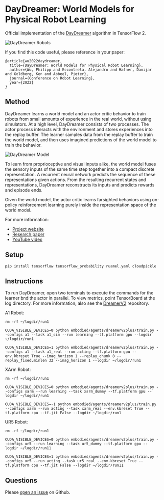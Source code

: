 # DayDreamer: World Models for Physical Robot Learning

Official implementation of the [DayDreamer][paper] algorithm in TensorFlow 2.

![DayDreamer Robots](https://github.com/danijar/daydreamer/raw/main/media/header.gif)

If you find this code useful, please reference in your paper:

```
@article{wu2022daydreamer,
  title={DayDreamer: World Models for Physical Robot Learning},
  author={Wu, Philipp and Escontrela, Alejandro and Hafner, Danijar and Goldberg, Ken and Abbeel, Pieter},
  journal={Conference on Robot Learning},
  year={2022}
}
```

[paper]: https://danijar.com/daydreamer/

## Method

DayDreamer learns a world model and an actor critic behavior to train robots
from small amounts of experience in the real world, without using simulators.
At a high level, DayDreamer consists of two processes. The actor process
interacts with the environment and stores experiences into the replay buffer.
The learner samples data from the replay buffer to train the world model, and
then uses imagined predictions of the world model to train the behavior.

![DayDreamer Model](https://github.com/danijar/daydreamer/raw/main/media/model.png)

To learn from proprioceptive and visual inputs alike, the world model fuses the
sensory inputs of the same time step together into a compact discrete
representation. A recurrent neural network predicts the sequence of these
representations given actions. From the resulting recurrent states and
representations, DayDreamer reconstructs its inputs and predicts rewards and
episode ends.

Given the world model, the actor critic learns farsighted behaviors using
on-policy reinforcement learning purely inside the representation space of the
world model.

For more information:

- [Project website](https://danijar.com/project/daydreamer/)
- [Research paper](https://arxiv.org/pdf/2206.14176.pdf)
- [YouTube video](https://www.youtube.com/watch?v=xAXvfVTgqr0)

## Setup

```
pip install tensorflow tensorflow_probability ruamel.yaml cloudpickle
```

## Instructions

To run DayDreamer, open two terminals to execute the commands for the learner
bnd the actor in parallel. To view metrics, point TensorBoard at the log
directory. For more information, also see the [DreamerV2][dv3] repository.

[dv3]: https://github.com/danijar/dreamerv2

A1 Robot:

```
rm -rf ~/logdir/run1
```

```
CUDA_VISIBLE_DEVICES=0 python embodied/agents/dreamerv2plus/train.py --configs a1 --task a1_sim --run learning --tf.platform gpu --logdir ~/logdir/run1
```

```
CUDA_VISIBLE_DEVICES=1 python embodied/agents/dreamerv2plus/train.py --configs a1 --task a1_real --run acting --tf.platform gpu --env.kbreset True --imag_horizon 1 --replay_chunk 8 --replay_fixed.minlen 32 --imag_horizon 1 --logdir ~/logdir/run1
```

XArm Robot:

```
rm -rf ~/logdir/run1
```

```
CUDA_VISIBLE_DEVICES=0 python embodied/agents/dreamerv2plus/train.py --configs xarm --run learning --task xarm_dummy --tf.platform gpu --logdir ~/logdir/run1
```

```
CUDA_VISIBLE_DEVICES=-1 python embodied/agents/dreamerv2plus/train.py --configs xarm --run acting --task xarm_real --env.kbreset True --tf.platform cpu --tf.jit False --logdir ~/logdir/run1
```

UR5 Robot:

```
rm -rf ~/logdir/run1
```

```
CUDA_VISIBLE_DEVICES=0 python embodied/agents/dreamerv2plus/train.py --configs ur5 --run learning --task ur5_dummy --tf.platform gpu --logdir ~/logdir/run11
```

```
CUDA_VISIBLE_DEVICES=1 python embodied/agents/dreamerv2plus/train.py --configs ur5 --run acting --task ur5_real --env.kbreset True --tf.platform cpu --tf.jit False --logdir ~/logdir/run11
```

## Questions

Please [open an issue][issues] on Github.

[issues]: https://github.com/danijar/daydreamer/issues
